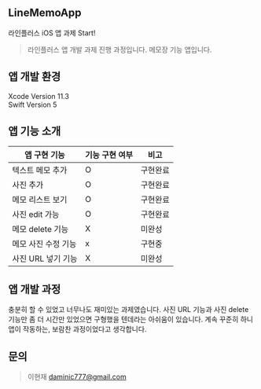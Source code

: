 ## LineMemoApp
라인플러스 iOS 앱 과제 Start!

>라인플러스 앱 개발 과제 진행 과정입니다.
>메모장 기능 앱입니다.

## 앱 개발 환경

Xcode Version 11.3 <br>
Swift Version 5

## 앱 기능 소개
| 앱 구현 기능 | 기능 구현 여부 | 비고 | 
|-----------|-------------|-----|
| 텍스트 메모 추가 | O | 구현완료 |
| 사진 추가 | O | 구현완료 |
| 메모 리스트 보기 | O |구현완료 |
| 사진 edit 가능 | O | 구현완료 |
| 메모 delete 기능 | X | 미완성 |
| 메모 사진 수정 기능 | x | 구현중 |
| 사진 URL 넣기 기능 | X | 미완성 |

## 앱 개발 과정

충분히 할 수 있었고 너무나도 재미있는 과제였습니다. 사진 URL 기능과 사진 delete 기능만 좀 더 시간만 있었으면 구형했을 텐데라는 아쉬움이 있습니다.
계속 꾸준히 하니 앱이 작동하는, 보람찬 과정이었다고 생각합니다.

## 문의 

> 이현재 daminic777@gmail.com

